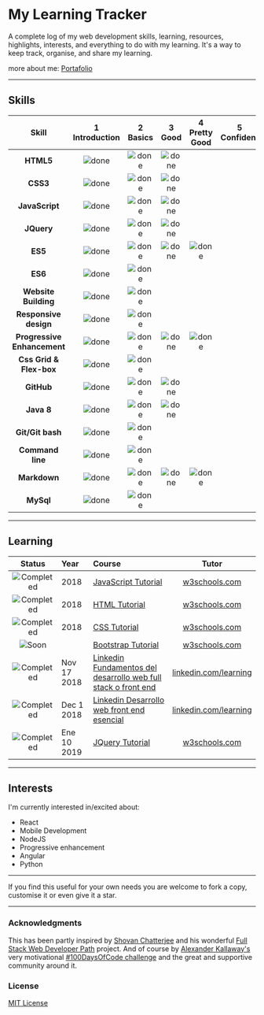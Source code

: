 # My Learning Tracker 

A complete log of my web development skills, learning, resources, highlights, interests, and everything to do with my learning. It's a way to keep track, organise, and share my learning.


more about me: [Portafolio]


----
[Portafolio]: https://kevinj0.github.io/Portafolio/

[done]: https://user-images.githubusercontent.com/29199184/32275438-8385f5c0-bf0b-11e7-9406-42265f71e2bd.png "Done"

## Skills

 
|               Skill              | 1<br>Introduction | 2<br>Basics   | 3<br>Good     | 4<br>Pretty Good | 5<br>Confident | 6<br>Awesome    |
|:--------------------------------:|:-----------------:|:-------------:|:-------------:|:----------------:|:--------------:|:---------------:|
|**HTML5**                         | ![done][done]     | ![done][done] | ![done][done] |                  |                |                 |
|**CSS3**                          | ![done][done]     | ![done][done] | ![done][done] |                  |                |                 |
|**JavaScript**                    | ![done][done]     | ![done][done] | ![done][done] |                  |                |                 |
|**JQuery**                        | ![done][done]     | ![done][done] | ![done][done] |                  |                |                 |
|**ES5**                           | ![done][done]     | ![done][done] | ![done][done] | ![done][done]    |                |                 |
|**ES6**                           | ![done][done]     | ![done][done] |               |                  |                |                 |
|**Website Building**              | ![done][done]     | ![done][done] |               |                  |                |                 |
|**Responsive design**             | ![done][done]     | ![done][done] |               |                  |                |                 |
|**Progressive Enhancement**       | ![done][done]     | ![done][done] | ![done][done] | ![done][done]    |                |                 |
|**Css Grid & Flex-box**           | ![done][done]     | ![done][done] |               |                  |                |                 |
|**GitHub**                        | ![done][done]     | ![done][done] | ![done][done] |                  |                |                 |
|**Java 8**                        | ![done][done]     | ![done][done] | ![done][done] |                  |                |                 |
|**Git/Git bash**                  | ![done][done]     | ![done][done] |               |                  |                |                 |
|**Command line**                  | ![done][done]     | ![done][done] |               |                  |                |                 |
|**Markdown**                      | ![done][done]     | ![done][done] | ![done][done] | ![done][done]    |                |                 |
|**MySql**                         | ![done][done]     | ![done][done] |               |                  |                |                 |

----

## Learning

[//]: # (Status images)

[Completed]: https://user-images.githubusercontent.com/29199184/32275438-8385f5c0-bf0b-11e7-9406-42265f71e2bd.png "Completed"
[In Progress]: https://user-images.githubusercontent.com/29199184/34462881-7305ddac-ee4d-11e7-9b57-589424820da4.png "In Progress"
[Soon]: https://user-images.githubusercontent.com/29199184/34462916-d5c37bd4-ee4d-11e7-9f4a-d57f2243281b.png "Soon"

|            Status           |   Year   | Course                                                          |                Tutor                        |
|:---------------------------:|:---------|:----------------------------------------------------------------|:-------------------------------------------:|
| ![Completed][Completed]     | 2018     | [JavaScript Tutorial]                                           | [w3schools.com]                             |
| ![Completed][Completed]     | 2018     | [HTML Tutorial]                                                 | [w3schools.com]                             |
| ![Completed][Completed]     | 2018     | [CSS Tutorial]                                                  | [w3schools.com]                             |
| ![Soon][Soon]               |          | [Bootstrap Tutorial]                                            | [w3schools.com]                             |
| ![Completed][Completed]     | Nov 17 2018 | [Linkedin Fundamentos del desarrollo web full stack o front end] | [linkedin.com/learning]                             |
| ![Completed][Completed]     | Dec 1 2018 | [Linkedin Desarrollo web front end esencial]                  | [linkedin.com/learning]                             |
| ![Completed][Completed]     | Ene 10 2019 | [JQuery Tutorial]                                               | [w3schools.com]                             |


[//]: # (Reference links to courses)

[JQuery Tutorial]: https://www.w3schools.com/jQuery/default.asp
[JavaScript Tutorial]: https://www.w3schools.com/js/default.asp
[HTML Tutorial]: https://www.w3schools.com/HTML/default.asp
[CSS Tutorial]: https://www.w3schools.com/css/default.asp
[Bootstrap Tutorial]: https://www.w3schools.com/bootstrap/default.asp
[Linkedin Desarrollo web front end esencial]: https://www.linkedin.com/learning/desarrollo-web-front-end-esencial
[//]: # (Reference links to tutors)
[Linkedin Fundamentos del desarrollo web full stack o front end]: https://www.linkedin.com/learning/fundamentos-del-desarrollo-web-full-stack-o-front-end
[w3schools.com]: https://www.w3schools.com/
[linkedin.com/learning]: https://www.linkedin.com/learning/desarrollo-web-front-end-esencial
 
----

## Interests

I'm currently interested in/excited about:

+ React
+ Mobile Development
+ NodeJS
+ Progressive enhancement
+ Angular
+ Python

----

If you find this useful for your own needs you are welcome to fork a copy, customise it or even give it a star.

----

### Acknowledgments

This has been partly inspired by [Shovan Chatterjee](https://twitter.com/shovan_ch) and his wonderful [Full Stack Web Developer Path](https://github.com/shovanch/fullstack-web-developer-path) project. And of course by [Alexander Kallaway's](https://twitter.com/ka11away) very motivational [#100DaysOfCode challenge](https://github.com/Kallaway/100-days-of-code) and the great and supportive community around it.

### License

[MIT License](https://github.com/Syknapse/My-Learning-Tracker/blob/master/LICENSE)
